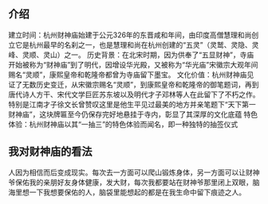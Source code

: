 ## 介绍
建立时间：杭州财神庙始建于公元326年的东晋咸和年间，由印度高僧慧理和尚创立它是杭州最早的名刹之一，也是慧理和尚在杭州创建的“五灵”（灵鹫、灵隐、灵峰、灵顺、灵山）之一。
历史背景：在北宋时期，因为供奉了“五显财神”，寺庙开始被称为“财神庙”到了明代，因增设华光殿，又被称为“华光庙”宋徽宗大观年间赐名“灵顺”，康熙皇帝和乾隆帝都曾为寺庙留下墨宝。
文化价值：杭州财神庙见证了无数历史变迁，从宋徽宗赐名“灵顺”，到康熙皇帝和乾隆帝的御笔题词，再到唐代诗人方干、宋代文学巨匠苏东坡以及明代才子邓林等人在此留下了不朽之作。特别是江南才子徐文长曾赞叹这里是他生平见过最美的地方并亲笔题下“天下第一财神庙”，这块牌匾至今仍保存完好地悬挂于寺内，彰显了其深厚的文化底蕴
特色体验：杭州财神庙以其“一抽三”的特色体验而闻名，即一种独特的抽签仪式
## 我对财神庙的看法
人因为相信而后变成现实。每次去一方面可以爬山锻炼身体，另一方面可以让财神爷保佑我的亲朋好友身体健康，发大财，每次我都要站在财神爷那里闭上双眼，脑海里想一下我想要保佑的人，脑袋里能想起的都是在我生命中留下痕迹之人。